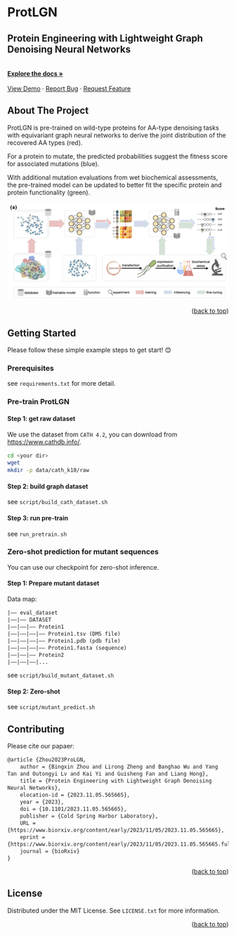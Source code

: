 <!-- Improved compatibility of back to top link: See: https://github.com/bzho3923/ProtLGN/pull/73 -->
<a name="readme-top"></a>
<!-- PROJECT LOGO -->
<div align="left">
  <h1 align="left">ProtLGN</h1>

  <p align="left">
    <h2>Protein Engineering with Lightweight Graph Denoising Neural Networks</h2>
    <br />
    <a href="https://github.com/bzho3923/ProtLGN"><strong>Explore the docs »</strong></a>
    <br />
    <br />
    <a href="https://github.com/bzho3923/ProtLGN">View Demo</a>
    ·
    <a href="https://github.com/bzho3923/ProtLGN/issues">Report Bug</a>
    ·
    <a href="https://github.com/bzho3923/ProtLGN/issues">Request Feature</a>
  </p>
</div>

<!-- ABOUT THE PROJECT -->
## About The Project

ProtLGN is pre-trained on wild-type proteins for AA-type denoising tasks with equivariant graph neural networks to derive the joint distribution of the recovered AA types (red). 

For a protein to mutate, the predicted probabilities suggest the fitness score for associated mutations (blue). 

With additional mutation evaluations from wet biochemical assessments, the pre-trained model can be updated to better fit the specific protein and protein functionality (green).

<a href="https://github.com/bzho3923/ProtLGN">
    <img src="img/logo.png" alt="Logo">
  </a>

<p align="right">(<a href="#readme-top">back to top</a>)</p>


<!-- GETTING STARTED -->
## Getting Started

Please follow these simple example steps to get start! 😊

### Prerequisites

see `requirements.txt` for more detail.

### Pre-train ProtLGN

#### Step 1: get raw dataset

We use the dataset from `CATH 4.2`, you can download from https://www.cathdb.info/.

```sh
cd <your dir>
wget 
mkdir -p data/cath_k10/raw
```

#### Step 2: build graph dataset

see `script/build_cath_dataset.sh`

#### Step 3: run pre-train

see `run_pretrain.sh`

### Zero-shot prediction for mutant sequences

You can use our checkpoint for zero-shot inference.

#### Step 1: Prepare mutant dataset

Data map: 

```
|—— eval_dataset
|——|—— DATASET
|——|——|—— Protein1
|——|——|——|—— Protein1.tsv (DMS file)
|——|——|——|—— Protein1.pdb (pdb file)
|——|——|——|—— Protein1.fasta (sequence)
|——|——|—— Protein2
|——|——|——|...
```

see `script/build_mutant_dataset.sh`

#### Step 2: Zero-shot

see `script/mutant_predict.sh`

<!-- CONTRIBUTING -->
## Contributing

Please cite our papaer:
```
@article {Zhou2023ProLGN,
	author = {Bingxin Zhou and Lirong Zheng and Banghao Wu and Yang Tan and Outongyi Lv and Kai Yi and Guisheng Fan and Liang Hong},
	title = {Protein Engineering with Lightweight Graph Denoising Neural Networks},
	elocation-id = {2023.11.05.565665},
	year = {2023},
	doi = {10.1101/2023.11.05.565665},
	publisher = {Cold Spring Harbor Laboratory},
	URL = {https://www.biorxiv.org/content/early/2023/11/05/2023.11.05.565665},
	eprint = {https://www.biorxiv.org/content/early/2023/11/05/2023.11.05.565665.full.pdf},
	journal = {bioRxiv}
}
```

<p align="right">(<a href="#readme-top">back to top</a>)</p>

<!-- LICENSE -->
## License

Distributed under the MIT License. See `LICENSE.txt` for more information.

<p align="right">(<a href="#readme-top">back to top</a>)</p>


